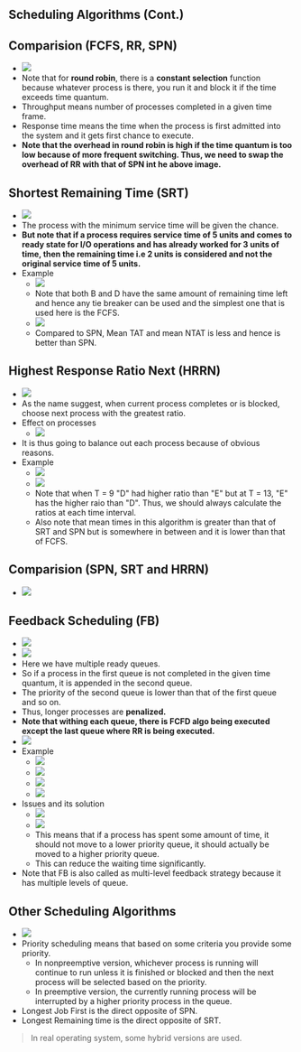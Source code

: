 

## Scheduling Algorithms (Cont.)

## Comparision (FCFS, RR, SPN)

- ![](/assets/images/2021-09-28-15-14-20.png)
- Note that for **round robin**, there is a **constant selection** function because whatever process is there, you run it and block it if the time exceeds time quantum.
- Throughput means number of processes completed in a given time frame.
- Response time means the time when the process is first admitted into the system and it gets first chance to execute.
- **Note that the overhead in round robin is high if the time quantum is too low because of more frequent switching. Thus, we need to swap the overhead of RR with that of SPN int he above image.**

## Shortest Remaining Time (SRT)

- ![](/assets/images/2021-09-28-15-22-39.png)
- The process with the minimum service time will be given the chance.
- **But note that if a process requires service time of 5 units and comes to ready state for I/O operations and has already worked for 3 units of time, then the remaining time i.e 2 units is considered and not the original service time of 5 units.**
- Example
  - ![](/assets/images/2021-09-28-15-28-55.png)
  - Note that both B and D have the same amount of remaining time left and hence any tie breaker can be used and the simplest one that is used here is the FCFS.
  - ![](/assets/images/2021-09-28-15-29-57.png)
  - Compared to SPN, Mean TAT and mean NTAT is less and hence is better than SPN.

## Highest Response Ratio Next (HRRN)

- ![](/assets/images/2021-09-28-15-31-07.png)
- As the name suggest, when current process completes or is blocked, choose next process with the greatest ratio.
- Effect on processes
  - ![](/assets/images/2021-09-28-15-34-20.png)
- It is thus going to balance out each process because of obvious reasons.
- Example
  - ![](/assets/images/2021-09-28-15-38-03.png)
  - ![](/assets/images/2021-09-28-15-38-13.png)
  - Note that when T = 9 "D" had higher ratio than "E" but at T = 13, "E" has the higher raio than "D". Thus, we should always calculate the ratios at each time interval.
  - Also note that mean times in this algorithm is greater than that of SRT and SPN but is somewhere in between and it is lower than that of FCFS.

## Comparision (SPN, SRT and HRRN)

- ![](/assets/images/2021-09-28-15-40-07.png)

## Feedback Scheduling (FB)

- ![](/assets/images/2021-09-28-15-43-17.png)
- ![](/assets/images/2021-09-28-15-49-15.png)
- Here we have multiple ready queues.
- So if a process in the first queue is not completed in the given time quantum, it is appended in the second queue.
- The priority of the second queue is lower than that of the first queue and so on.
- Thus, longer processes are **penalized.**
- **Note that withing each queue, there is FCFD algo being executed except the last queue where RR is being executed.**
- ![](/assets/images/2021-09-28-15-53-31.png)
- Example
  - ![](/assets/images/2021-09-28-15-55-42.png)
  - ![](/assets/images/2021-09-28-15-59-07.png)
  - ![](/assets/images/2021-09-28-15-59-26.png)
  - ![](/assets/images/2021-09-28-16-00-12.png)
- Issues and its solution
  - ![](/assets/images/2021-09-28-16-01-01.png)
  - ![](/assets/images/2021-09-28-16-03-15.png)
  - This means that if a process has spent some amount of time, it should not move to a lower priority queue, it should actually be moved to a higher priority queue.
  - This can reduce the waiting time significantly.
- Note that FB is also called as multi-level feedback strategy because it has multiple levels of queue.

## Other Scheduling Algorithms

- ![](/assets/images/2021-09-28-16-05-48.png)
- Priority scheduling means that based on some criteria you provide some priority.
  - In nonpreemptive version, whichever process is running will continue to run unless it is finished or blocked and then the next process will be selected based on the priority.
  - In preemptive version, the currently running process will be interrupted by a higher priority process in the queue.
- Longest Job First is the direct opposite of SPN.
- Longest Remaining time is the direct opposite of SRT.

> In real operating system, some hybrid versions are used.

